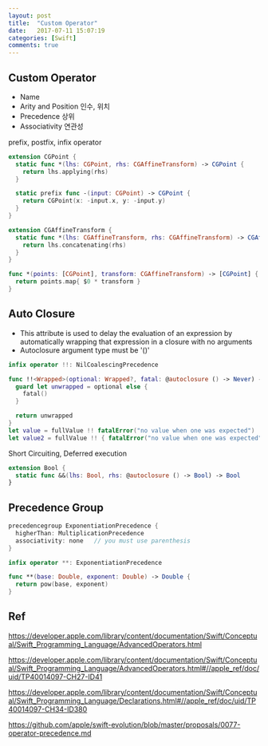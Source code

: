 ```yaml
---
layout: post
title:  "Custom Operator"
date:   2017-07-11 15:07:19
categories: [Swift]
comments: true
---
```



<!--more-->

Custom Operator
---------------
- Name
- Arity and Position 인수, 위치
- Precedence 상위
- Associativity 연관성

prefix, postfix, infix operator

```swift
extension CGPoint {
  static func *(lhs: CGPoint, rhs: CGAffineTransform) -> CGPoint {
    return lhs.applying(rhs)
  }

  static prefix func -(input: CGPoint) -> CGPoint {
    return CGPoint(x: -input.x, y: -input.y)
  }
}

extension CGAffineTransform {
  static func *(lhs: CGAffineTransform, rhs: CGAffineTransform) -> CGAffineTransform {
    return lhs.concatenating(rhs)
  }
}

func *(points: [CGPoint], transform: CGAffineTransform) -> [CGPoint] {
  return points.map{ $0 * transform }
}

```

Auto Closure
------------

- This attribute is used to delay the evaluation of an expression by automatically wrapping that expression in a closure with no arguments
- Autoclosure argument type must be '()'


```swift
infix operator !!: NilCoalescingPrecedence

func !!<Wrapped>(optional: Wrapped?, fatal: @autoclosure () -> Never) -> Wrapped {
  guard let unwrapped = optional else {
    fatal()
  }

  return unwrapped
}
let value = fullValue !! fatalError("no value when one was expected")
let value2 = fullValue !! { fatalError("no value when one was expected") }
```

Short Circuiting, Deferred execution
```swift
extension Bool {
  static func &&(lhs: Bool, rhs: @autoclosure () -> Bool) -> Bool
}
```

Precedence Group
----------------

```swift
precedencegroup ExponentiationPrecedence {
  higherThan: MultiplicationPrecedence
  associativity: none   // you must use parenthesis
}

infix operator **: ExponentiationPrecedence

func **(base: Double, exponent: Double) -> Double {
  return pow(base, exponent)
}
```

Ref
---
https://developer.apple.com/library/content/documentation/Swift/Conceptual/Swift_Programming_Language/AdvancedOperators.html

https://developer.apple.com/library/content/documentation/Swift/Conceptual/Swift_Programming_Language/AdvancedOperators.html#//apple_ref/doc/uid/TP40014097-CH27-ID41

https://developer.apple.com/library/content/documentation/Swift/Conceptual/Swift_Programming_Language/Declarations.html#//apple_ref/doc/uid/TP40014097-CH34-ID380

https://github.com/apple/swift-evolution/blob/master/proposals/0077-operator-precedence.md
